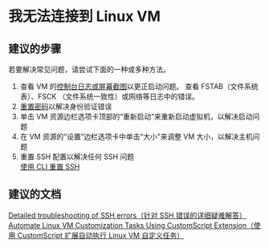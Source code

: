 <properties 
    pageTitle="我无法连接到 Linux VM"
    description="我无法连接到 Linux VM "
    service="microsoft.classiccompute"
    resource="virtualmachines"
    authors="kasparks"
    displayOrder="2"
    selfHelpType="resource"
    supportTopicIds=""
    resourceTags="linux"
    productPesIds=""
    cloudEnvironments="public"
 />

# 我无法连接到 Linux VM

## **建议的步骤**
若要解决常见问题，请尝试下面的一种或多种方法。

1. 查看 VM 的[控制台日志或屏幕截图](data-blade:Microsoft_Azure_Classic_Compute.VirtualMachineSerialConsoleLogBlade)以更正启动问题。 查看 FSTAB（文件系统表）、FSCK （文件系统一致性）或网络等日志中的错误。
2. [重置密码](data-blade:Microsoft_Azure_Classic_Compute.PasswordResetBlade)以解决身份验证错误
3. 单击 VM 资源边栏选项卡顶部的“重新启动”来重新启动虚拟机，以解决启动问题
4. 在 VM 资源的“设置”边栏选项卡中单击“大小”来调整 VM 大小，以解决主机问题
5. 重置 SSH 配置以解决任何 SSH 问题 <br>
[使用 CLI 重置 SSH](https://azure.microsoft.com/documentation/articles/virtual-machines-linux-use-vmaccess-reset-password-or-ssh/#sshconfigresetcli)

## **建议的文档**
[Detailed troubleshooting of SSH errors（针对 SSH 错误的详细疑难解答）](https://azure.microsoft.com/documentation/articles/virtual-machines-troubleshoot-ssh-connections/#detailed-troubleshooting-of-ssh-errors) <br>
[Automate Linux VM Customization Tasks Using CustomScript Extension（使用 CustomScript 扩展自动执行 Linux VM 自定义任务）](https://azure.microsoft.com/blog/automate-linux-vm-customization-tasks-using-customscript-extension/)


<!--HONumber=May16_HO5-->


